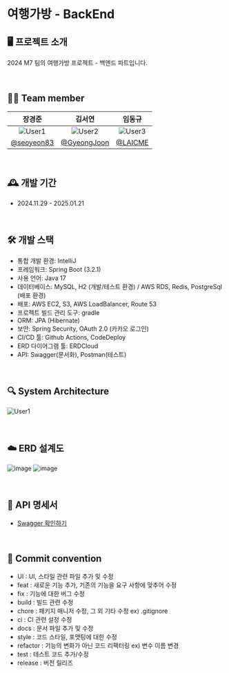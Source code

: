 # 여행가방 - BackEnd

## 🖥️ 프로젝트 소개
2024 M7 팀의 여행가방 프로젝트 - 백엔드 파트입니다.

<br>

## 🕵️‍♂️ Team member
| 장경준                       | 김서연                       | 임동규                       |
|:------------------------------:|:------------------------------:|:------------------------------:|
| ![User1](https://via.placeholder.com/150) | ![User2](https://via.placeholder.com/150) | ![User3](https://via.placeholder.com/150) |
| [@seoyeon83](https://github.com/seoyeon83) | [@GyeongJoon](https://github.com/GyeongJoon) | [@LAICME](https://github.com/LAICME) |

<br>

## 🕰️ 개발 기간
- 2024.11.29 - 2025.01.21

<br>

## 🛠️ 개발 스택
- 통합 개발 환경: IntelliJ
- 프레임워크: Spring Boot (3.2.1)
- 사용 언어: Java 17
- 데이터베이스: MySQL, H2 (개발/테스트 환경) / AWS RDS, Redis, PostgreSql (배포 환경)
- 배포: AWS EC2, S3, AWS LoadBalancer, Route 53
- 프로젝트 빌드 관리 도구: gradle
- ORM: JPA (Hibernate)
- 보안: Spring Security, OAuth 2.0 (카카오 로그인)
- CI/CD 툴: Github Actions, CodeDeploy
- ERD 다이어그램 툴: ERDCloud
- API: Swagger(문서화), Postman(테스트)

<br>

## 🔍 System Architecture
![User1](https://via.placeholder.com/150)

<br>

## ☁️ ERD 설계도
![image](https://github.com/user-attachments/assets/17658702-265c-400f-a267-5f2462209135)
![image](https://github.com/user-attachments/assets/d7487eeb-bf2b-4dd4-8e92-af3f861907b8)

<br>

## 📰 API 명세서
- [Swagger 확인하기](https://www.jionly.tech/swagger-ui/index.html#/)

<br>

## 📂 Commit convention 
- UI : UI, 스타일 관련 파일 추가 및 수정
- feat : 새로운 기능 추가, 기존의 기능을 요구 사항에 맞추어 수정
- fix : 기능에 대한 버그 수정
- build : 빌드 관련 수정
- chore : 패키지 매니저 수정, 그 외 기타 수정 ex) .gitignore
- ci : CI 관련 설정 수정
- docs : 문서 파일 추가 및 수정
- style : 코드 스타일, 포맷팅에 대한 수정
- refactor : 기능의 변화가 아닌 코드 리팩터링 ex) 변수 이름 변경
- test : 테스트 코드 추가/수정
- release : 버전 릴리즈



